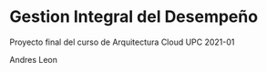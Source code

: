 # Gestion Integral del Desempeño

Proyecto final del curso de Arquitectura Cloud UPC 2021-01

Andres Leon